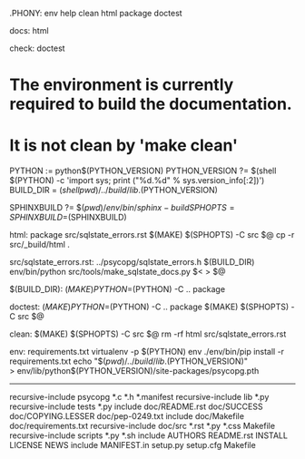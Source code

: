 .PHONY: env help clean html package doctest

docs: html

check: doctest

# The environment is currently required to build the documentation.
# It is not clean by 'make clean'

PYTHON := python$(PYTHON_VERSION)
PYTHON_VERSION ?= $(shell $(PYTHON) -c 'import sys; print ("%d.%d" % sys.version_info[:2])')
BUILD_DIR = $(shell pwd)/../build/lib.$(PYTHON_VERSION)

SPHINXBUILD ?= $$(pwd)/env/bin/sphinx-build
SPHOPTS = SPHINXBUILD=$(SPHINXBUILD)

html: package src/sqlstate_errors.rst
	$(MAKE) $(SPHOPTS) -C src $@
	cp -r src/_build/html .

src/sqlstate_errors.rst: ../psycopg/sqlstate_errors.h $(BUILD_DIR)
	env/bin/python src/tools/make_sqlstate_docs.py $< > $@

$(BUILD_DIR):
	$(MAKE) PYTHON=$(PYTHON) -C .. package

doctest:
	$(MAKE) PYTHON=$(PYTHON) -C .. package
	$(MAKE) $(SPHOPTS) -C src $@

clean:
	$(MAKE) $(SPHOPTS) -C src $@
	rm -rf html src/sqlstate_errors.rst

env: requirements.txt
	virtualenv -p $(PYTHON) env
	./env/bin/pip install -r requirements.txt
	echo "$$(pwd)/../build/lib.$(PYTHON_VERSION)" \
		> env/lib/python$(PYTHON_VERSION)/site-packages/psycopg.pth

---

recursive-include psycopg *.c *.h *.manifest
recursive-include lib *.py
recursive-include tests *.py
include doc/README.rst doc/SUCCESS doc/COPYING.LESSER doc/pep-0249.txt
include doc/Makefile doc/requirements.txt
recursive-include doc/src *.rst *.py *.css Makefile
recursive-include scripts *.py *.sh
include AUTHORS README.rst INSTALL LICENSE NEWS
include MANIFEST.in setup.py setup.cfg Makefile
